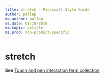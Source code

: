 ```yaml
---
title: stretch - Microsoft Style Guide
author: pallep
ms.author: pallep
ms.date: 01/19/2018
ms.topic: article
ms.prod: non-product-specific
---
```


# stretch

**See** [Touch and pen interaction term collection](~/a-z-word-list-term-collections/term-collections/touch-pen-interaction-terms.md)
